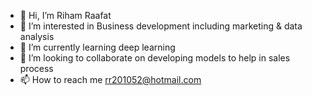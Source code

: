 - 👋 Hi, I’m Riham Raafat
- 👀 I’m interested in Business development including marketing & data analysis
- 🌱 I’m currently learning deep learning
- 💞️ I’m looking to collaborate on developing models to help in sales process
- 📫 How to reach me rr201052@hotmail.com

<!---
RihamRaafat/RihamRaafat is a ✨ special ✨ repository because its `README.md` (this file) appears on your GitHub profile.
You can click the Preview link to take a look at your changes.
--->

